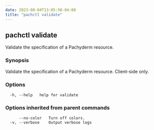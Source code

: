 ```yaml
---
date: 2023-08-04T13:05:50-04:00
title: "pachctl validate"
---
```


## pachctl validate

Validate the specification of a Pachyderm resource.

### Synopsis

Validate the specification of a Pachyderm resource.  Client-side only.

### Options

```
  -h, --help   help for validate
```

### Options inherited from parent commands

```
      --no-color   Turn off colors.
  -v, --verbose    Output verbose logs
```


